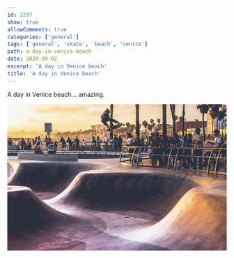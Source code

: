 ```yaml
---
id: 2297
show: true
allowComments: true
categories: ['general']
tags: ['general', 'skate', 'beach', 'venice']
path: a-day-in-venice-beach
date: 2020-09-02
excerpt: 'A day in Venice beach'
title: 'A day in Venice beach'
---
```

A day in Venice beach... amazing.

![Venice beach](../../uploads/blog/2020/09/venice.jpg)
